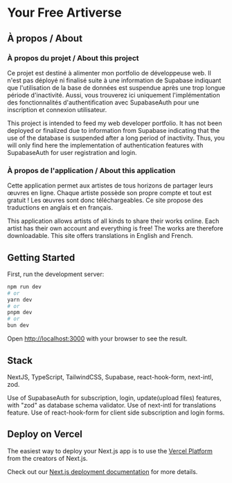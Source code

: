 # Your Free Artiverse

## À propos / About

### À propos du projet / About this project

Ce projet est destiné à alimenter mon portfolio de développeuse web. 
Il n'est pas déployé ni finalisé suite à une information de Supabase indiquant que l'utilisation de la base de données est suspendue après une trop longue période d'inactivité. 
Aussi, vous trouverez ici uniquement l'implémentation des fonctionnalités d'authentification avec SupabaseAuth pour une inscription et connexion utilisateur.

This project is intended to feed my web developer portfolio. It has not been deployed or finalized due to information from Supabase indicating that the use of the database is suspended after a long period of inactivity.
Thus, you will only find here the implementation of authentication features with SupabaseAuth for user registration and login.

### À propos de l'application / About this application

Cette application permet aux artistes de tous horizons de partager leurs œuvres en ligne. Chaque artiste possède son propre compte et tout est gratuit ! Les œuvres sont donc téléchargeables. Ce site propose des traductions en anglais et en français. 

This application allows artists of all kinds to share their works online. 
Each artist has their own account and everything is free! The works are therefore downloadable.
This site offers translations in English and French. 


## Getting Started

First, run the development server:

```bash
npm run dev
# or
yarn dev
# or
pnpm dev
# or
bun dev
```
Open [http://localhost:3000](http://localhost:3000) with your browser to see the result.


## Stack

NextJS, TypeScript, TailwindCSS, Supabase, react-hook-form, next-intl, zod. 

Use of SupabaseAuth for subscription, login, update(upload files) features, with "zod" as database schema validator. 
Use of next-intl for translations feature. 
Use of react-hook-form for client side subscription and login forms. 

## Deploy on Vercel

The easiest way to deploy your Next.js app is to use the [Vercel Platform](https://vercel.com/new?utm_medium=default-template&filter=next.js&utm_source=create-next-app&utm_campaign=create-next-app-readme) from the creators of Next.js.

Check out our [Next.js deployment documentation](https://nextjs.org/docs/app/building-your-application/deploying) for more details.
